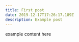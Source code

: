 ```yaml
---
title: First post
date: 2019-12-17T17:26:17.189Z
description: Example post
---
```

example content here
